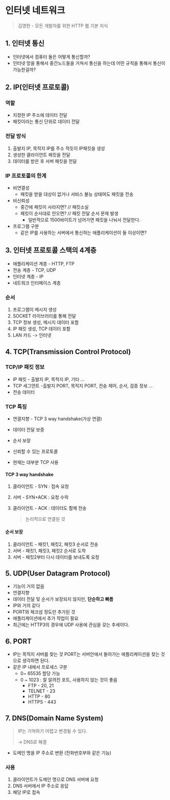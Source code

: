 # 인터넷 네트워크

> 김영한 - 모든 개발자를 위한 HTTP 웹 기본 지식

## 1. 인터넷 통신

* 인터넷에서 컴퓨터 둘은 어떻게 통신할까?
* 인터넷 망을 통해서 중간노드들을 거쳐서 통신을 하는데 어떤 규칙을 통해서 통신이 가능한걸까?

## 2. IP(인터넷 프로토콜) 

### 역할

* 지정한 IP 주소에 데이터 전달
* 패킷이라는 통신 단위로 데이터 전달

### 전달 방식

1. 출발지 IP, 목적지 IP를 주소 적듯이 IP패킷을 생성
2. 생성한 클라이언트 패킷을 전달
3. 데이터를 받은 후 서버 패킷을 전달

### IP 프로토콜의 한계

* 비연결성
  * 패킷을 받을 대상이 없거나 서비스 불능 상태여도 패킷을 전송
* 비신뢰성
  * 중간에 패킷이 사라지면? // 패킷소실
  * 패킷이 순서대로 안오면? // 패킷 전달 순서 문제 발생
    * 일반적으로 1500바이트가 넘어가면 패킷을 나눠서 전달한다.
* 프로그램 구분
  * 같은 IP를 사용하는 서버에서 통신하는 애플리케이션이 둘 이상이면?

## 3. 인터넷 프로토콜 스택의 4계층

* 애플리케이션 계층 - HTTP, FTP
* 전송 계층 - TCP, UDP
* 인터넷 계층 - IP
* 네트워크 인터페이스 계층

### 순서

1. 프로그램이 메시지 생성
2. SOCKET 라이브러리를 통해 전달
3. TCP 정보 생성, 메시지 데이터 포함
4. IP 패킷 생성, TCP 데이터 포함
5. LAN 카드 -> 인터넷

## 4. TCP(Transmission Control Protocol)

### TCP/IP 패킷 정보

* IP 패킷 - 출발지 IP, 목적지 IP, 기타 ...
* TCP 세그먼트 -출발지 PORT, 목적지 PORT, 전송 제어, 순서, 검증 정보 ...
* 전송 데이터

### TCP 특징

* 연결지향 - TCP 3 way handshake(가상 연결)

* 데이터 전달 보증

* 순서 보장

* 신뢰할 수 있는 프로토콜

* 현재는 대부분 TCP 사용

  

#### TCP 3 way handshake

1. 클라이언트 - SYN : 접속 요청

2. 서버 - SYN+ACK : 요청 수락

3. 클라이언트 - ACK : 데이터도 함께 전송

   > 논리적으로 연결된 것

#### 순서 보장

1. 클라이언트 - 패킷1, 패킷2, 패킷3 순서로 전송
2. 서버 - 패킷1, 패킷3, 패킷2 순서로 도착
3. 서버 - 패킷2부터 다시 데이터를 보내도록 요청

## 5. UDP(User Datagram Protocol)

* 기능이 거의 없음
* 연결지향
* 데이터 전달 및 순서가 보장되지 않지만, **단순하고 빠름**
* IP와 거의 같다 
* PORT와 체크섬 정도만 추가된 것
* 애플리케이션에서 추가 작업이 필요
* 최근에는 HTTP3의 경우에 UDP 사용에 관심을 갖는 추세이다.

## 6. PORT

* IP는 목적지 서버를 찾는 것 PORT는 서버안에서 돌아가는 애플리케이션을 찾는 것으로 생각하면 된다.
* 같은 IP 내에서 프로세스 구분
  * 0~ 65535 할당 가능
  * 0 ~ 1023 : 잘 알려진 포트, 사용하지 않는 것이 좋음
    * FTP - 20, 21
    * TELNET - 23
    * HTTP - 80
    * HTTPS - 443

## 7. DNS(Domain Name System)

> IP는 기억하기 어렵고 변경될 수 있다.
>
> -> DNS로 해결

* 도메인 명을 IP 주소로 변환 (전화번호부와 같은 기능)

### 사용

1. 클라이언트가 도메인 명으로 DNS 서버에 요청
2. DNS 서버에서 IP 주소로 응답
3. 해당 IP로 접속

